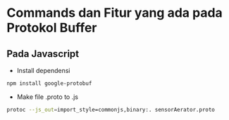 # Commands dan Fitur yang ada pada Protokol Buffer

## Pada Javascript

- Install dependensi

```bash
npm install google-protobuf
```

- Make file .proto to .js

```bash
protoc --js_out=import_style=commonjs,binary:. sensorAerator.proto
```
